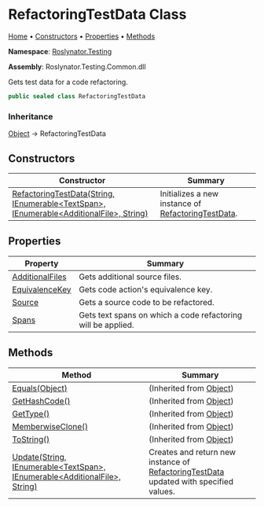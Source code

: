 # RefactoringTestData Class

[Home](../../../README.md) &#x2022; [Constructors](#constructors) &#x2022; [Properties](#properties) &#x2022; [Methods](#methods)

**Namespace**: [Roslynator.Testing](../README.md)

**Assembly**: Roslynator\.Testing\.Common\.dll

  
Gets test data for a code refactoring\.

```csharp
public sealed class RefactoringTestData
```

### Inheritance

[Object](https://docs.microsoft.com/en-us/dotnet/api/system.object) &#x2192; RefactoringTestData

## Constructors

| Constructor | Summary |
| ----------- | ------- |
| [RefactoringTestData(String, IEnumerable\<TextSpan\>, IEnumerable\<AdditionalFile\>, String)](-ctor/README.md) | Initializes a new instance of [RefactoringTestData](./README.md)\. |

## Properties

| Property | Summary |
| -------- | ------- |
| [AdditionalFiles](AdditionalFiles/README.md) | Gets additional source files\. |
| [EquivalenceKey](EquivalenceKey/README.md) | Gets code action's equivalence key\. |
| [Source](Source/README.md) | Gets a source code to be refactored\. |
| [Spans](Spans/README.md) | Gets text spans on which a code refactoring will be applied\. |

## Methods

| Method | Summary |
| ------ | ------- |
| [Equals(Object)](https://docs.microsoft.com/en-us/dotnet/api/system.object.equals) |  \(Inherited from [Object](https://docs.microsoft.com/en-us/dotnet/api/system.object)\) |
| [GetHashCode()](https://docs.microsoft.com/en-us/dotnet/api/system.object.gethashcode) |  \(Inherited from [Object](https://docs.microsoft.com/en-us/dotnet/api/system.object)\) |
| [GetType()](https://docs.microsoft.com/en-us/dotnet/api/system.object.gettype) |  \(Inherited from [Object](https://docs.microsoft.com/en-us/dotnet/api/system.object)\) |
| [MemberwiseClone()](https://docs.microsoft.com/en-us/dotnet/api/system.object.memberwiseclone) |  \(Inherited from [Object](https://docs.microsoft.com/en-us/dotnet/api/system.object)\) |
| [ToString()](https://docs.microsoft.com/en-us/dotnet/api/system.object.tostring) |  \(Inherited from [Object](https://docs.microsoft.com/en-us/dotnet/api/system.object)\) |
| [Update(String, IEnumerable\<TextSpan\>, IEnumerable\<AdditionalFile\>, String)](Update/README.md) | Creates and return new instance of [RefactoringTestData](./README.md) updated with specified values\. |

